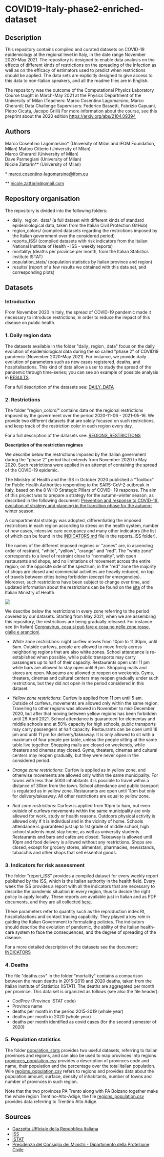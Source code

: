 # COVID19-Italy-phase2-enriched-dataset

## Description

This repository contains compiled and curated datasets on COVID-19 epidemiology at the regional level in Italy, in the date range November 2020-May 2021. The repository is designed to enable data analysis on the effects of different kinds of restrictions on the spreading of the infection as well as on the efficacy of estimators used to predict when restrictions should be applied. The data sets are explicitly designed to give access to this data to non-Italian speakers, and all the readme files are in English. 

The repository was the outcome of the Computational Physics Laboratory Course taught in March-May 2021 at the Physics Department of the University of Milan
(Teachers: Marco Cosentino Lagomarsino, Marco Gherardi; Data Challenge Supervisors: Federico Bassetti, Fabrizio Capuani, Pietro Cicuta, Jacopo Grilli)
For more information about the course, see this preprint about the 2020 edition
https://arxiv.org/abs/2104.09394


## Authors 
Marco Cosentino Lagomarsino* (University of Milan and IFOM Foundation, Milan)
Matteo Citterio (University of Milan)  
Marco Gherardi  (University of Milan)  
Dave Parmegiani (University of Milan)  
Nicole Zattarin** (University of Milan)

\* marco.cosentino-lagomarsino@ifom.eu 

\** nicole.zattarin@gmail.com 

## Repository organisation
The repository is divided into the following folders:

- daily_ region_ data/ (a full dataset with different kinds of standard epidemiological data, taken from the Italian Civil Protection GitHub)
- region_colors/ (compiled datasets regarding the restrictions imposed by the Italian government over the considered period)
- reports_ISS/ (compiled datasets with risk indicators from the Italian National Institute of Health - ISS - weekly reports)
- mortality/  (deaths per province per month, from the Italian Statistics Institute ISTAT)
- population_stats/ (population statistics by Italian province and region)
- results/ (report of a few results we obtained with this data set, and corresponding plots)



## Datasets
### Introduction
From November 2020  in Italy, the spread of COVID-19 pandemic made it necessary to introduce restrictions, in order to reduce the impact of this disease on public health.

### 1. Daily region data
The datasets available in the folder "daily_ region_ data" focus on the daily evolution of epidemiological data during the so called "phase 2" of COVID19 pandemic (November 2020-May 2021). For instance, we provide daily evolution of parameters such as new cases registered, deaths, and hospitalisations. This kind of data allow a user to study the spread of the pandemic through time-series; you can see an example of possible analysis in [RESULTS](https://github.com/nicolezatta/covid19-phase2-data-Italy/blob/main/results/RESULTS.md).

For a full description of the datasets see: [DAILY_DATA](https://github.com/nicolezatta/covid19-phase2-data-Italy/blob/main/daily_region_data/DAILY_DATA.md)

### 2. Restrictions

The folder "region_colors/" contains data on the regional restrictions imposed by the government over the period 2020-11-06 - 2021-05-16. We provide two different datasets that are solely focused on such restrictions, and keep track of the restriction color in each region every day.

For a full description of the datasets see: [REGIONS_RESTRICTIONS](https://github.com/nicolezatta/covid19-phase2-data-Italy/blob/main/region_colors/REGIONS_RESTRICTIONS.md)

**Description of the restriction regimes**

We describe below the restrictions imposed by the Italian government during the "phase 2" period that extends from November 2020 to May 2020. Such restrictions were applied in an attempt of containing the spread of the COVID-19 epidemic. 

The Ministry of Health and the ISS in October 2020 published a “Toolbox” for Public Health Authorities responding to the SARS-CoV-2 outbreak in Italy, based on the 8 WHO Strategic Pillars of COVID- 19 response. The aim of this project was to prepare a strategy for the autumn-winter season, as described in the following document:
[Prevention and response to COVID-19: evolution of strategy and planning in the transition phase for the autumn-winter season](https://github.com/nicolezatta/covid19-phase2-data-Italy/blob/main/COVID%2019_%20strategy_ISS_MoH.pdf).

A compartmental strategy was adopted, differentiating the imposed restrictions in each region according to stress on the health system, number of new cases, intensive care occupancy and many other indicators (the list of which can be found in the [INDICATORS.md](https://github.com/nicolezatta/covid19-phase2-data-Italy/blob/main/reports_ISS/INDICATORS.md) file in the reports_ISS folder).

The names of the different imposed regimes or "zones" are, in ascending order of restraint, "white", "yellow", "orange" and "red". The "white zone" corresponds to a level of restraint close to "normality", with open restaurants and shops, and no limitations of movement across the entire region; on the opposite side of the spectrum, in the "red" zone the majority of shops are closed and commercial activities are heavily reduced, on top of travels between cities being forbidden (except for emergencies). Moreover, such restrictions have been subject to change over time, and updated information about the restrictions can be found on the [site](http://www.salute.gov.it/portale/nuovocoronavirus/dettaglioFaqNuovoCoronavirus.jsp?lingua=english&id=230#11) of the Italian Ministry of Health.

![](results/images/zones_restrictions.png)


We describe below the restrictions in every zone referring to the period covered by our datasets. Starting from May 2021, when we are assembling this repository, the restrictions are being gradually released. For instance see (in Italian) [Coronavirus, cosa si può fare e cosa no nelle zone rosse, gialle e arancioni](https://www.ilsole24ore.com/art/coronavirus-mappa-e-restrizioni-zona-previste-nuovo-dpcm-ADDS4B0?refresh_ce=1).

- _White zone restrictions_: night curfew moves from 10pm to 11.30pm, until 5am. Outside curfews, people are allowed to move freely across neighboring regions that are also white zones. School attendance is re-established when possible, while public transports may carry passengers up to half of their capacity. Restaurants open until 11 pm while bars are allowed to stay open until 9 pm. Shopping malls and stores are open. Museums are allowed to reopen on weekends. Gyms, theaters, cinemas and cultural centers may reopen gradually under such restrictions, but they did not open in the period considered in this dataset.

- _Yellow zone restrictions_: Curfew is applied from 11 pm until 5 am. Outside of curfews, movements are allowed only within the same region. Travelling to other regions was allowed in November to mid-December 2020, but after that moving between yellow regions has been forbidden until 26 April 2021. School attendance is guaranteed for elementay and middle schools and at 50% capacity for high schools, public transports may carry passengers at half capacity. Restaurants can be open until 18 pm and until 11 pm for delivery/takeaway. It is only allowed to sit with a maximum of four people per table, unless the people sitting at the same table live together. Shopping malls are closed on weekends, while theaters and cinemas stay closed. Gyms, theaters, cinemas and cultural centers may reopen gradually, but they were never open in the considered period.

- _Orange zone restrictions_: Curfew is applied as in yellow zone, and otherwise movements are allowed only within the same municipality. For towns with less than 5000 inhabitants it is possible to travel within a distance of 30km from the town. School attendance and public transport is regulated as in yellow zone. Restaurants are open until 11pm but only for delivery/takeaway. All other restrictions are equal to yellow zone. 

- _Red zone restrictions_: Curfew is applied from 10pm to 5am, but even outside of curfews movements within the same municipality are only allowed for work, study or health reasons. Outdoors physical activity is allowed only if it is individual and in the vicinity of home. Schools attendance is guaranteed just up to 1st grade of middle school, high school students must stay home, as well as university students. Restaurants and bars and cafes are closed. Takeaway is allowed until 10pm and food delivery is allowed without any restrictions. Shops are closed, except for grocery stores, alimentari, pharmacies, newsstands, tabacchis and other shops that sell essential goods.



### 3. Indicators for risk assessment
The folder "report_ISS" provides a compiled dataset for every weekly report published by the ISS, which is the Italian authority in the health field. Every week the ISS provides a report with all the indicators that are necessary to describe the pandemic situation in every region, thus to decide the right policy to apply locally. These reports are available just in Italian and as PDF documents, and they are all collected [here](https://www.iss.it/monitoraggio-settimanale).

These parameters refer to quantity such as the reproduction index Rt, hospitalizations and contact tracing capability. They played a key role in guiding the Italian Government to formulating policies. The indicators should describe the evolution of pandemic, the ability of the Italian health-care system to face the consequences, and the degree of spreading of the disease. 

For a more detailed description of the datasets see the document: [INDICATORS](https://github.com/nicolezatta/covid19-phase2-data-Italy/blob/main/reports_ISS/INDICATORS.md)

### 4. Deaths
The file "deaths.csv" in the folder "mortality" contains a comparison between the mean deaths in 2015-2019 and 2020 deaths, taken from the Italian Institute of Statistics (ISTAT). The deaths are aggregated per month per province. This data set is organized as follows (see also the file header):

- CodProv (Province ISTAT code) 
- Province name 
- deaths per month in the period 2015-2019 (whole year)
- deaths per month in 2020 (whole year)
- deaths per month identified as covid cases (for the second semester of 2020)

### 5. Population statistics
The folder [population_stats](https://github.com/nicolezatta/covid19-phase2-data-Italy/tree/main/population_stats) provides two useful datasets, referring to Italian provinces and regions, and can also be used to map provinces into regions. 
[provinces_population.csv](https://github.com/nicolezatta/covid19-phase2-data-Italy/blob/main/population_stats/provinces_population.csv) provides a description of provinces code and name, their population and the percentage over the total italian population.
Wile [regions_population.csv](https://github.com/nicolezatta/covid19-phase2-data-Italy/blob/main/population_stats/regions_population.csv) refers to regions and provides data about the population amount, surface, density of inhabitants, number of towns and number of provinces in such region.

Note that the two provinces PA Trento along with PA Bolzano together make the whole region Trentino-Alto-Adige, the file [regions_population.csv](https://github.com/nicolezatta/covid19-phase2-data-Italy/blob/main/population_stats/regions_population.csv) provides data referring to Trentino Alto Adige.

## Sources
- [Gazzetta Ufficiale della Repubblica Italiana](https://www.gazzettaufficiale.it/home)
- [ISS](https://www.iss.it/web/iss-en)
- [ISTAT](https://www.istat.it/en/archivio/240106)
- [Presidenza del Consiglio dei Ministri - Dipartimento della Protezione Civile](https://github.com/pcm-dpc)
